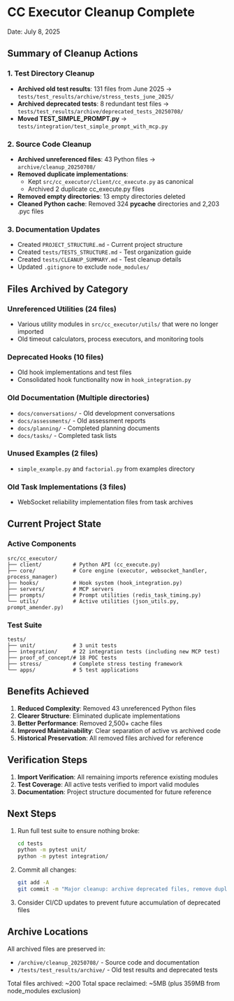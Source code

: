 # CC Executor Cleanup Complete

Date: July 8, 2025

## Summary of Cleanup Actions

### 1. Test Directory Cleanup
- **Archived old test results**: 131 files from June 2025 → `tests/test_results/archive/stress_tests_june_2025/`
- **Archived deprecated tests**: 8 redundant test files → `tests/test_results/archive/deprecated_tests_20250708/`
- **Moved TEST_SIMPLE_PROMPT.py** → `tests/integration/test_simple_prompt_with_mcp.py`

### 2. Source Code Cleanup
- **Archived unreferenced files**: 43 Python files → `archive/cleanup_20250708/`
- **Removed duplicate implementations**: 
  - Kept `src/cc_executor/client/cc_execute.py` as canonical
  - Archived 2 duplicate cc_execute.py files
- **Removed empty directories**: 13 empty directories deleted
- **Cleaned Python cache**: Removed 324 __pycache__ directories and 2,203 .pyc files

### 3. Documentation Updates
- Created `PROJECT_STRUCTURE.md` - Current project structure
- Created `tests/TESTS_STRUCTURE.md` - Test organization guide
- Created `tests/CLEANUP_SUMMARY.md` - Test cleanup details
- Updated `.gitignore` to exclude `node_modules/`

## Files Archived by Category

### Unreferenced Utilities (24 files)
- Various utility modules in `src/cc_executor/utils/` that were no longer imported
- Old timeout calculators, process executors, and monitoring tools

### Deprecated Hooks (10 files)
- Old hook implementations and test files
- Consolidated hook functionality now in `hook_integration.py`

### Old Documentation (Multiple directories)
- `docs/conversations/` - Old development conversations
- `docs/assessments/` - Old assessment reports
- `docs/planning/` - Completed planning documents
- `docs/tasks/` - Completed task lists

### Unused Examples (2 files)
- `simple_example.py` and `factorial.py` from examples directory

### Old Task Implementations (3 files)
- WebSocket reliability implementation files from task archives

## Current Project State

### Active Components
```
src/cc_executor/
├── client/          # Python API (cc_execute.py)
├── core/            # Core engine (executor, websocket_handler, process_manager)
├── hooks/           # Hook system (hook_integration.py)
├── servers/         # MCP servers
├── prompts/         # Prompt utilities (redis_task_timing.py)
└── utils/           # Active utilities (json_utils.py, prompt_amender.py)
```

### Test Suite
```
tests/
├── unit/            # 3 unit tests
├── integration/     # 22 integration tests (including new MCP test)
├── proof_of_concept/# 18 POC tests
├── stress/          # Complete stress testing framework
└── apps/            # 5 test applications
```

## Benefits Achieved

1. **Reduced Complexity**: Removed 43 unreferenced Python files
2. **Clearer Structure**: Eliminated duplicate implementations
3. **Better Performance**: Removed 2,500+ cache files
4. **Improved Maintainability**: Clear separation of active vs archived code
5. **Historical Preservation**: All removed files archived for reference

## Verification Steps

1. **Import Verification**: All remaining imports reference existing modules
2. **Test Coverage**: All active tests verified to import valid modules
3. **Documentation**: Project structure documented for future reference

## Next Steps

1. Run full test suite to ensure nothing broke:
   ```bash
   cd tests
   python -m pytest unit/
   python -m pytest integration/
   ```

2. Commit all changes:
   ```bash
   git add -A
   git commit -m "Major cleanup: archive deprecated files, remove duplicates, update documentation"
   ```

3. Consider CI/CD updates to prevent future accumulation of deprecated files

## Archive Locations

All archived files are preserved in:
- `/archive/cleanup_20250708/` - Source code and documentation
- `/tests/test_results/archive/` - Old test results and deprecated tests

Total files archived: ~200
Total space reclaimed: ~5MB (plus 359MB from node_modules exclusion)